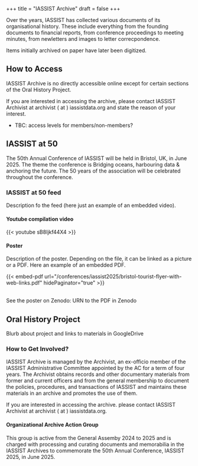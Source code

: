 +++
title = "IASSIST Archive"
draft = false
+++

Over the years, IASSIST has collected various documents of its organisational history. These include everything from the founding documents to financial reports, from conference proceedings to meeting minutes, from newletters and images to letter correcpondence. 

Items initially archived on paper have later been digitized. 

## How to Access

IASSIST Archive is no directly accessible online except for certain sections of the Oral History Project. 

If you are interested in accessing the archive, please contact IASSIST Archivist at archivist ( at ) iassistdata.org and state the reason of your interest. 

- TBC: access levels for members/non-members?

## IASSIST at 50

The 50th Annual Conference of IASSIST will be held in Bristol, UK, in June 2025. The theme the conference is Bridging oceans, harbouring data & anchoring the future. The 50 years of the association will be celebrated throughout the conference. 

### IASSIST at 50 feed

Description fo the feed (here just an example of an embedded video).

#### Youtube compilation video

{{< youtube sB8Ijkf44X4 >}}

#### Poster

Description of the poster. Depending on the file, it can be linked as a picture or a PDF. Here an example of an embedded PDF.

{{< embed-pdf url="/conferences/iassist2025/bristol-tourist-flyer-with-web-links.pdf" hidePaginator="true" >}}

<br />
See the poster on Zenodo: URN to the PDF in Zenodo

## Oral History Project

Blurb about project and links to materials in GoogleDrive

### How to Get Involved?

IASSIST Archive is managed by the Archivist, an ex-officio member of the IASSIST Administrative Committee appointed by the AC for a term of four years.
The Archivist obtains records and other documentary materials from former and current officers and from the general membership to document the policies, procedures, and transactions of IASSIST and maintains these materials in an archive and promotes the use of them.

If you are interested in accessing the archive. please contact IASSIST Archivist at archivist ( at ) iassistdata.org. 

#### Organizational Archive Action Group

This group is active from the General Assemby 2024 to 2025 and is charged with processing and curating documents and memorabilia in the IASSIST Archives to commemorate the 50th Annual Conference, IASSIST 2025, in June 2025.

<!--

- how to access the archive – I can write this up. It’s mostly by contacting archivist@iassistdata.org and I want to add the GoogleDrive links to the Oral History Interviews once ready
- who to contact – archivist@iassistdata.org
- IASSIST at 50 feed (linked from on embedded on the page) – Embedded Youtube compilation video, perhaps also linking to the poster which will be uploaded to Zenodo
- Any visual elements needed? – Other than the embedded video, I don’t think so
- one page or pages? If pages, a special navigation may be needed which needs more work – One page for now


digitization

-->

<br />